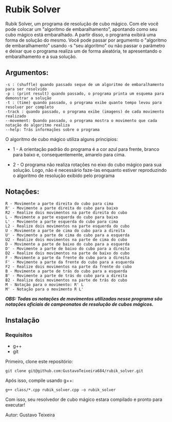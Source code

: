 
# Rubik Solver

Rubik Solver, um programa de resolução de cubo mágico.
Com ele você pode colocar um "algoritmo de embaralhamento", apontando como seu cubo mágico está embaralhado. A partir disso, o programa exibirá uma forma de solução do mesmo.
Você pode passar por argumento o "algoritmo de embaralhamento" usando -s "seu algoritmo" ou não passar o parâmetro e deixar que o programa realiza um de forma aleatória, te apresentando o embaralhamento e a sua solução.

## Argumentos:

    -s : (shuffle) quando passado seque de um algoritmo de embaralhamento para ser resolvido
    -p : (print result) quando passado, o programa printa um esquema para demonstrar a solução
    -t : (time) quando passado, o programa exibe quanto tempo levou para resolver por completo
    -track : quando passado, o programa exibe (imagens) de cada movimento realizado
    --movement: Quando passado, o programa mostra o movimento que cada notação do algoritmo realiza
    --help: Trás informações sobre o programa

O algoritmo de cubo mágico utiliza alguns principios:

 - 1 - A orientação padrão do programa é a cor azul para frente, branco para baixo e, consequentemente, amarelo para cima.

 - 2 - O programa não realiza rotações no eixo do cubo mágico para sua solução. Logo, não é necessário faze-las enquanto estiver reproduzindo o algoritmo de resolução exibido pelo programa


## Notações:
    R - Movimente a parte direita do cubo para cima
    R' - Movimente a parte direita do cubo para baixo
    R2 - Realize dois movimentos na parte direita do cubo
    L - Movimente a parte esquerda do cubo para baixo
    L' - Movimente a parte esquerda do cubo para cima
    L2 - Realize dois movimentos na parte esquerda do cubo
    U - Movimente a parte de cima do cubo para a direita
    U' - Movimente a parte de cima do cubo para a esquerda
    U2 - Realize dois movimentos na parte de cima do cubo
    D - Movimente a parte de baixo do cubo para a esquerda
    D' - Movimente a parte de baixo do cubo para a direita
    D2 - Realize dois movimentos na parte de baixo do cubo
    F - Movimente a parte da frente do cubo para a direita
    F' - Movimente a parte da frente do cubo para a esquerda
    F2 - Realize dois movimentos na parte da frente do cubo
    B - Movimente a parte de trás do cubo para a esquerda
    B' - Movimente a parte de trás do cubo para a direita
    B2 - Realize dois movimentos na parte de trás do cubo
    M - Notação para o movimento: R' L
    M' - Notação para o movimento R L'

***OBS: Todas as notações de movimentos utilizadas nesse programa são notações oficiais de campeonatos de resolução de cubos mágicos.***

## Instalação

### Requisitos
 - g++
 - git

Primeiro, clone este repositório:

    git clone git@github.com:GustavoTeixeira684/rubik_solver.git

Após isso, compile usando g++:

    g++ class/*.cpp rubik_solver.cpp -o rubik_solver

Com isso, seu resolvedor de cubo mágico estara compilado e pronto para executar!

Autor: Gustavo Teixeira

